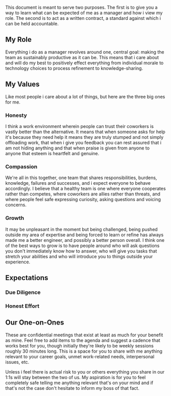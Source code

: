 This document is meant to serve two purposes. The first is to give you a way to learn what can be expected of me as a manager and how i view my role. The second is to act as a written contract, a standard against which i can be held accountable.
## My Role
Everything i do as a manager revolves around one, central goal: making the team as sustainably productive as it can be. This means that i care about and will do my best to positively effect everything from individual morale to technology choices to process refinement to knowledge-sharing.
## My Values
Like most people i care about a lot of things, but here are the three big ones for me.
### Honesty
I think a work environment wherein people can trust their coworkers is vastly better than the alternative. It means that when someone asks for help it's because they need help it means they are truly stumped and not simply offloading work, that when i give you feedback you can rest assured that i am not hiding anything and that when praise is given from anyone to anyone that esteem is heartfelt and genuine.
### Compassion
We're all in this together, one team that shares responsibilities, burdens, knowledge, failures and successes, and i expect everyone to behave accordingly. I believe that a healthy team is one where everyone cooperates rather than competes, where coworkers are allies rather than threats, and where people feel safe expressing curiosity, asking questions and voicing concerns. 
### Growth
It may be unpleasant in the moment but being challenged, being pushed outside my area of expertise and being forced to learn or refine has always made me a better engineer, and possibly a better person overall. I think one of the best ways to grow is to have people around who will ask questions you don't immediately know how to answer, who will give you tasks that stretch your abilities and who will introduce you to things outside your experience. 
## Expectations
### Due Diligence
### Honest Effort
## Our One-on-Ones
These are confidential meetings that exist at least as much for your benefit as mine. Feel free to add items to the agenda and suggest a cadence that works best for you, though initially they're likely to be weekly sessions roughly 30 minutes long. This is a space for you to share with me anything relevant to your career goals, unmet work-related needs, interpersonal issues, etc. 

Unless i feel there is actual risk to you or others everything you share in our 1:1s will stay between the two of us. My aspiration is for you to feel completely safe telling me anything relevant that's on your mind and if that's not the case don't hesitate to inform _my_ boss of that fact. 